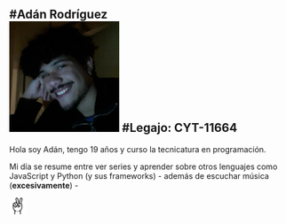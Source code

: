 
#Adán Rodríguez     
<img src="./pic.png" height=200px>
#Legajo: CYT-11664 
---


Hola soy Adán, tengo 19 años y curso la tecnicatura en programación.

Mi día se resume entre ver series y aprender sobre otros lenguajes como JavaScript y Python (y sus frameworks) - además de escuchar música (**excesivamente**) - 

<img src="./peace-symbol.png" height=30px>
